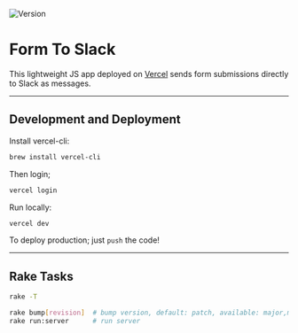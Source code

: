 ![Version](https://img.shields.io/badge/version-0.0.3-orange.svg?style=for-the-badge)

# Form To Slack

This lightweight JS app deployed on [Vercel](https://vercel.com/) sends form submissions directly to
Slack as messages.

---

## Development and Deployment

Install vercel-cli:

```bash
brew install vercel-cli
```

Then login;

```bash
vercel login
```

Run locally:

```bash
vercel dev
```

To deploy production; just `push` the code!

---

## Rake Tasks

```bash
rake -T

rake bump[revision]  # bump version, default: patch, available: major,minor,patch
rake run:server      # run server
```
